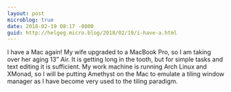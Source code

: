 ```yaml
---
layout: post
microblog: true
date: 2018-02-19 08:17 -0000
guid: http://helgeg.micro.blog/2018/02/19/i-have-a.html
---
```

I have a Mac again! My wife upgraded to a MacBook Pro, so I am taking over her aging 13” Air. It is getting long in the tooth, but for simple tasks and text editing it is sufficient. My work machine is running Arch Linux and XMonad, so I will be putting Amethyst on the Mac to emulate a tiling window manager as I have become very used to the tiling paradigm. 
